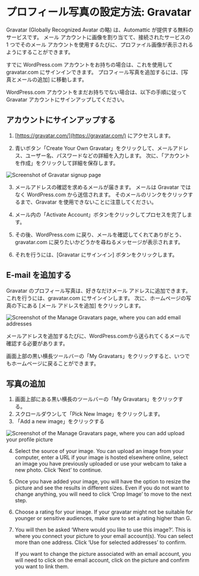 
# プロフィール写真の設定方法: Gravatar

Gravatar (Globally Recognized Avatar の略) は、Automattic が提供する無料のサービスです。 メール アカウントに画像を割り当てて、接続されたサービスの 1 つでそのメール アカウントを使用するたびに、プロファイル画像が表示されるようにすることができます。

すでに WordPress.com アカウントをお持ちの場合は、これを使用して gravatar.com にサインインできます。 プロフィール写真を追加するには、[写真とメールの追加] に移動します。

WordPress.com アカウントをまだお持ちでない場合は、以下の手順に従って Gravatar アカウントにサインアップしてください。

## アカウントにサインアップする

1.  [https://gravatar.com/](https://gravatar.com/) にアクセスします。
    
2.  青いボタン「Create Your Own Gravatar」をクリックして、メールアドレス、ユーザー名、パスワードなどの詳細を入力します。 次に、「アカウントを作成」をクリックして詳細を保存します。
    
![Screenshot of Gravatar signup page](https://github.com/WordPress/contributor-day-handbook/blob/master/images/Gravatar%20Sign%20Up%20-%20Create%20WPcom%20Account_EN.png)

3. メールアドレスの確認を求めるメールが届きます。 メールは Gravatar ではなく WordPress.com から送信されます。 そのメールのリンクをクリックするまで、Gravatar を使用できないことに注意してください。
    
4.  メール内の「Activate Account」ボタンをクリックしてプロセスを完了します。
    
5.  その後、WordPress.com に戻り、メールを確認してくれてありがとう、gravatar.com に戻りたいかどうかを尋ねるメッセージが表示されます。
    
6.  それを行うには、[Gravatar にサインイン] ボタンをクリックします。
    

## E-mail を追加する

Gravatar のプロフィール写真は、好きなだけメール アドレスに追加できます。 これを行うには、gravatar.com にサインインします。 次に、ホームページの写真の下にある [メール アドレスを追加] をクリックします。

![Screenshot of the Manage Gravatars page, where you can add email addresses](https://github.com/WordPress/contributor-day-handbook/blob/master/images/Gravatar%20-%20Add%20Email%20Address%20en.png)

メールアドレスを追加するたびに、WordPress.comから送られてくるメールで確認する必要があります。

画面上部の黒い横長ツールバーの「My Gravatars」をクリックすると、いつでもホームページに戻ることができます。


## 写真の追加

1. 画面上部にある黒い横長のツールバーの「My Gravatars」をクリックする。
2. スクロールダウンして「Pick New Image」をクリックします。
3. 「Add a new image」をクリックする
    
![Screenshot of the Manage Gravatars page, where you can add upload your profile picture](https://github.com/WordPress/contributor-day-handbook/blob/master/images/Gravatar%20-%20Add%20New%20Image_en.png) 

4.  Select the source of your image. You can upload an image from your computer, enter a URL if your image is hosted elsewhere online, select an image you have previously uploaded or use your webcam to take a new photo. Click ‘Next’ to continue.
    
5.  Once you have added your image, you will have the option to resize the picture and see the results in different sizes. Even if you do not want to change anything, you will need to click ‘Crop Image’ to move to the next step.
    
6.  Choose a rating for your image. If your gravatar might not be suitable for younger or sensitive audiences, make sure to set a rating higher than G.
    
7.  You will then be asked ‘Where would you like to use this image?’. This is where you connect your picture to your email account(s). You can select more than one address. Click ‘Use for selected addresses’ to confirm.
   
    If you want to change the picture associated with an email account, you will need to click on the email account, click on the picture and confirm you want to link them.
